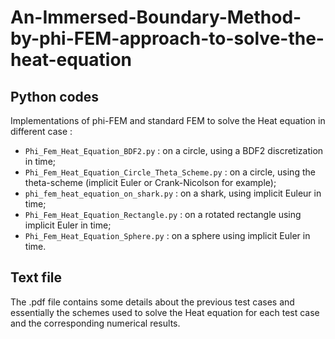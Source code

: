 # An-Immersed-Boundary-Method-by-phi-FEM-approach-to-solve-the-heat-equation

## Python codes 

  Implementations of phi-FEM and standard FEM to solve the Heat equation in different case :

  - `Phi_Fem_Heat_Equation_BDF2.py` : on a circle, using a BDF2 discretization in time;
  - `Phi_Fem_Heat_Equation_Circle_Theta_Scheme.py` : on a circle, using the theta-scheme (implicit Euler or Crank-Nicolson for example);
  - `phi_fem_heat_equation_on_shark.py` : on a shark, using implicit Euleur in time;
  - `Phi_Fem_Heat_Equation_Rectangle.py` : on a rotated rectangle using implicit Euler in time;
  - `Phi_Fem_Heat_Equation_Sphere.py` : on a sphere using implicit Euler in time.

## Text file 

The .pdf file contains some details about the previous test cases and essentially the schemes used to solve the Heat equation for each test case and the corresponding numerical results.

